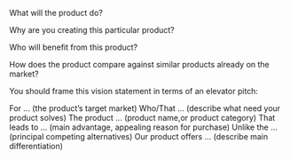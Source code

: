 What will the product do?

Why are you creating this particular product?


Who will benefit from this product?



How does the product compare against similar products already on the market?



You should frame this vision statement in terms of an elevator pitch:

For ... (the product’s target market)
Who/That ... (describe what need your product solves)
The product ... (product name,or product category)
That leads to ... (main advantage, appealing reason for purchase)
Unlike the ... (principal competing alternatives)
Our product offers ... (describe main differentiation)
